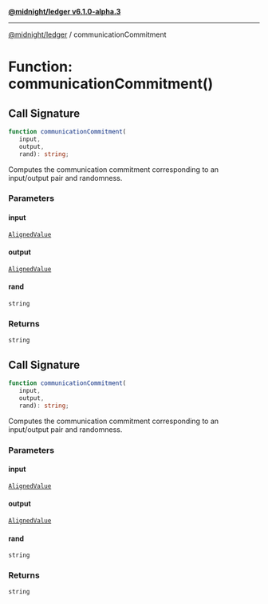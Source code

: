 [**@midnight/ledger v6.1.0-alpha.3**](../README.md)

***

[@midnight/ledger](../globals.md) / communicationCommitment

# Function: communicationCommitment()

## Call Signature

```ts
function communicationCommitment(
   input, 
   output, 
   rand): string;
```

Computes the communication commitment corresponding to an input/output pair and randomness.

### Parameters

#### input

[`AlignedValue`](../type-aliases/AlignedValue.md)

#### output

[`AlignedValue`](../type-aliases/AlignedValue.md)

#### rand

`string`

### Returns

`string`

## Call Signature

```ts
function communicationCommitment(
   input, 
   output, 
   rand): string;
```

Computes the communication commitment corresponding to an input/output pair and randomness.

### Parameters

#### input

[`AlignedValue`](../type-aliases/AlignedValue.md)

#### output

[`AlignedValue`](../type-aliases/AlignedValue.md)

#### rand

`string`

### Returns

`string`
